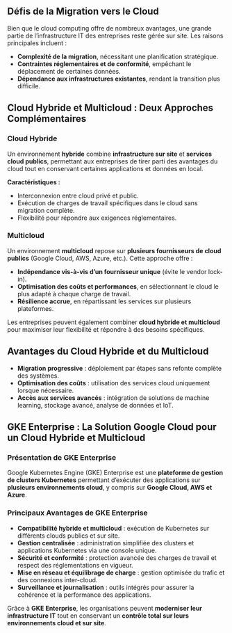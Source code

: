 
## **Défis de la Migration vers le Cloud**

Bien que le cloud computing offre de nombreux avantages, une grande partie de l’infrastructure IT des entreprises reste gérée sur site. Les raisons principales incluent :

- **Complexité de la migration**, nécessitant une planification stratégique.
- **Contraintes réglementaires et de conformité**, empêchant le déplacement de certaines données.
- **Dépendance aux infrastructures existantes**, rendant la transition plus difficile.

## **Cloud Hybride et Multicloud : Deux Approches Complémentaires**

### **Cloud Hybride**

Un environnement **hybride** combine **infrastructure sur site** et **services cloud publics**, permettant aux entreprises de tirer parti des avantages du cloud tout en conservant certaines applications et données en local.

**Caractéristiques :**

- Interconnexion entre cloud privé et public.
- Exécution de charges de travail spécifiques dans le cloud sans migration complète.
- Flexibilité pour répondre aux exigences réglementaires.

### **Multicloud**

Un environnement **multicloud** repose sur **plusieurs fournisseurs de cloud publics** (Google Cloud, AWS, Azure, etc.). Cette approche offre :

- **Indépendance vis-à-vis d’un fournisseur unique** (évite le vendor lock-in).
- **Optimisation des coûts et performances**, en sélectionnant le cloud le plus adapté à chaque charge de travail.
- **Résilience accrue**, en répartissant les services sur plusieurs plateformes.

Les entreprises peuvent également combiner **cloud hybride et multicloud** pour maximiser leur flexibilité et répondre à des besoins spécifiques.

## **Avantages du Cloud Hybride et du Multicloud**

- **Migration progressive** : déploiement par étapes sans refonte complète des systèmes.
- **Optimisation des coûts** : utilisation des services cloud uniquement lorsque nécessaire.
- **Accès aux services avancés** : intégration de solutions de machine learning, stockage avancé, analyse de données et IoT.

## **GKE Enterprise : La Solution Google Cloud pour un Cloud Hybride et Multicloud**

### **Présentation de GKE Enterprise**

Google Kubernetes Engine (GKE) Enterprise est une **plateforme de gestion de clusters Kubernetes** permettant d’exécuter des applications sur **plusieurs environnements cloud**, y compris sur **Google Cloud, AWS et Azure**.

### **Principaux Avantages de GKE Enterprise**

- **Compatibilité hybride et multicloud** : exécution de Kubernetes sur différents clouds publics et sur site.
- **Gestion centralisée** : administration simplifiée des clusters et applications Kubernetes via une console unique.
- **Sécurité et conformité** : protection avancée des charges de travail et respect des réglementations en vigueur.
- **Mise en réseau et équilibrage de charge** : gestion optimisée du trafic et des connexions inter-cloud.
- **Surveillance et journalisation** : outils intégrés pour assurer la cohérence et la performance des applications.

Grâce à **GKE Enterprise**, les organisations peuvent **moderniser leur infrastructure IT** tout en conservant un **contrôle total sur leurs environnements cloud et sur site**.
